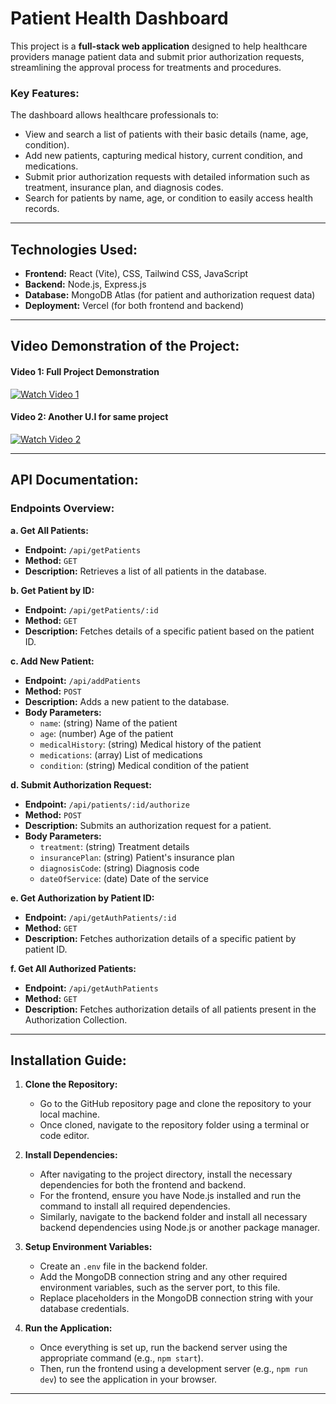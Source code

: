 # Patient Health Dashboard

This project is a **full-stack web application** designed to help healthcare providers manage patient data and submit prior authorization requests, streamlining the approval process for treatments and procedures.

### **Key Features:**
The dashboard allows healthcare professionals to:
- View and search a list of patients with their basic details (name, age, condition).
- Add new patients, capturing medical history, current condition, and medications.
- Submit prior authorization requests with detailed information such as treatment, insurance plan, and diagnosis codes.
- Search for patients by name, age, or condition to easily access health records.

---

## **Technologies Used:**
- **Frontend:** React (Vite), CSS, Tailwind CSS, JavaScript
- **Backend:** Node.js, Express.js
- **Database:** MongoDB Atlas (for patient and authorization request data)
- **Deployment:** Vercel (for both frontend and backend)

---
## **Video Demonstration of the Project:**

#### Video 1: Full Project Demonstration
[![Watch Video 1](https://drive.google.com/uc?export=view&id=1Wnc6cb4_UQSy6mEY81XE_SvZ8VQOVV7I)](https://drive.google.com/file/d/1Wnc6cb4_UQSy6mEY81XE_SvZ8VQOVV7I/view?usp=drive_link)

#### Video 2: Another U.I for same project
[![Watch Video 2](https://drive.google.com/uc?export=view&id=1pEPKJwa151JKT4mYAQvol6F3wYeZoHrL)](https://drive.google.com/file/d/1pEPKJwa151JKT4mYAQvol6F3wYeZoHrL/view?usp=drive_link)

---

## **API Documentation:**

### **Endpoints Overview:**

**a. Get All Patients:**
- **Endpoint:** `/api/getPatients`
- **Method:** `GET`
- **Description:** Retrieves a list of all patients in the database.

**b. Get Patient by ID:**
- **Endpoint:** `/api/getPatients/:id`
- **Method:** `GET`
- **Description:** Fetches details of a specific patient based on the patient ID.

**c. Add New Patient:**
- **Endpoint:** `/api/addPatients`
- **Method:** `POST`
- **Description:** Adds a new patient to the database.
- **Body Parameters:**
  - `name`: (string) Name of the patient
  - `age`: (number) Age of the patient
  - `medicalHistory`: (string) Medical history of the patient
  - `medications`: (array) List of medications
  - `condition`: (string) Medical condition of the patient

**d. Submit Authorization Request:**
- **Endpoint:** `/api/patients/:id/authorize`
- **Method:** `POST`
- **Description:** Submits an authorization request for a patient.
- **Body Parameters:**
  - `treatment`: (string) Treatment details
  - `insurancePlan`: (string) Patient's insurance plan
  - `diagnosisCode`: (string) Diagnosis code
  - `dateOfService`: (date) Date of the service

**e. Get Authorization by Patient ID:**
- **Endpoint:** `/api/getAuthPatients/:id`
- **Method:** `GET`
- **Description:** Fetches authorization details of a specific patient by patient ID.

**f. Get All Authorized Patients:**
- **Endpoint:** `/api/getAuthPatients`
- **Method:** `GET`
- **Description:** Fetches authorization details of all patients present in the Authorization Collection.

---

## **Installation Guide:**

1. **Clone the Repository:**
   - Go to the GitHub repository page and clone the repository to your local machine.
   - Once cloned, navigate to the repository folder using a terminal or code editor.

2. **Install Dependencies:**
   - After navigating to the project directory, install the necessary dependencies for both the frontend and backend.
   - For the frontend, ensure you have Node.js installed and run the command to install all required dependencies.
   - Similarly, navigate to the backend folder and install all necessary backend dependencies using Node.js or another package manager.

3. **Setup Environment Variables:**
   - Create an `.env` file in the backend folder.
   - Add the MongoDB connection string and any other required environment variables, such as the server port, to this file.
   - Replace placeholders in the MongoDB connection string with your database credentials.

4. **Run the Application:**
   - Once everything is set up, run the backend server using the appropriate command (e.g., `npm start`).
   - Then, run the frontend using a development server (e.g., `npm run dev`) to see the application in your browser.

---

